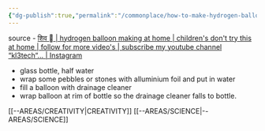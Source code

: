 ```yaml
---
{"dg-publish":true,"permalink":"/commonplace/how-to-make-hydrogen-balloon/","created":"2025-02-14T14:12:58.036+08:00"}
---
```


source - [शिव  \| hydrogen balloon making at home \| children's don't try this at home \| follow for more video's \| subscribe my youtube channel “kl3tech“... \| Instagram](https://www.instagram.com/reel/DFp0npYz7Sc/)

- glass bottle, half water
- wrap some pebbles or stones with alluminium foil and put in water
- fill a balloon with drainage cleaner
- wrap balloon at rim of bottle so the drainage cleaner falls to bottle.

[[--AREAS/CREATIVITY\|CREATIVITY]]
[[--AREAS/SCIENCE\|--AREAS/SCIENCE]]
